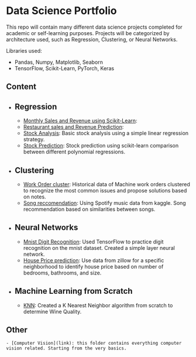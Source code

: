# Data Science Portfolio
This repo will contain many different data science projects completed for academic or self-learning purposes. Projects will be categorized by architecture used, such as Regression, Clustering, or Neural Networks.

Libraries used:
 - Pandas, Numpy, Matplotlib, Seaborn
 - TensorFlow, Scikit-Learn, PyTorch, Keras
    
## Content
  - ## Regression
    - [Monthly Sales and Revenue using Scikit-Learn](link):
    - [Restaurant sales and Revenue Prediction](link): 
    - [Stock Analysis](link): Basic stock analysis using a simple linear regression strategy.
    - [Stock Prediction](link): Stock prediction using scikit-learn comparison between different polynomial regressions.
  - ## Clustering
    - [Work Order cluster](link): Historical data of Machine work orders clustered to recognize the most common issues and propose solutions based on notes.
    - [Song reccomendation](link): Using Spotify music data from kaggle. Song recommendation based on similarities between songs. 
  - ## Neural Networks
    - [Mnist Digit Recognition](link): Used TensorFlow to practice digit recognition on the mnist dataset. Created a simple layer neural network.
    - [House Price prediction](link): Use data from zillow for a specific neighborhood to identify house price based on number of bedrooms, bathrooms, and size.
    
    
  - ## Machine Learning from Scratch
    - [KNN](link): Created a K Nearest Neighbor algorithm from scratch to determine Wine Quality.
    
  
  
  
## Other 
    - [Computer Vision](link): this folder contains everything computer vision related. Starting from the very basics. 


 
